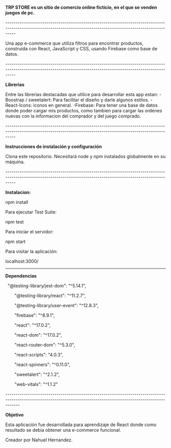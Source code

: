 ﻿**TRP STORE es un sitio de comercio online ficticio, en el que se venden juegos de pc.**

\-----------------------------------------------------------------------------------------------------------------------------------------------------------------

Una app e-commerce que utiliza filtros para encontrar productos, construida con React, JavaScript y CSS, usando Firebase como base de datos.

\-----------------------------------------------------------------------------------------------------------------------------------------------------------------

**Librerias**

Entre las librerias destacadas que utilice para desarrollar esta app estan: -Boostrap / sweetalert: Para facilitar el diseño y darle algunos estilos. -React-Icons: iconos en general. -Firebase: Para tener una base de datos donde poder cargar mis productos, como tambien para cargar las ordenes nuevas con la informacion del comprador y del juego comprado.

\-----------------------------------------------------------------------------------------------------------------------------------------------------------------

**Instrucciones de instalación y configuración**

Clona este repositorio. Necesitará node y npm instalados globalmente en su máquina.

\-----------------------------------------------------------------------------------------------------------------------------------------------------------------

**Instalacion:**

npm install

Para ejecutar Test Suite:

npm test

Para iniciar el servidor:

npm start

Para visitar la aplicación:

localhost:3000/

-------------------------------------------------------------------------------------------------------------------------------------------------------------------

**Dependencias**

` `"@testing-library/jest-dom": "^5.14.1",

`    `"@testing-library/react": "^11.2.7",

`    `"@testing-library/user-event": "^12.8.3",

`    `"firebase": "^8.9.1",

`    `"react": "^17.0.2",

`    `"react-dom": "^17.0.2",

`    `"react-router-dom": "^5.3.0",

`    `"react-scripts": "4.0.3",

`    `"react-spinners": "^0.11.0",

`    `"sweetalert": "^2.1.2",

`    `"web-vitals": "^1.1.2"

\-------------------------------------------------------------------------------------------------------------------------------------------------------------------

**Objetivo**

Esta aplicación fue desarrollada para aprendizaje de React donde como resultado se debia obtener una e-commerce funcional.

Creador por Nahuel Hernandez.
